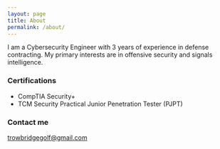 ```yaml
---
layout: page
title: About
permalink: /about/
---
```


I am a Cybersecurity Engineer with 3 years of experience in defense contracting. My primary interests are in offensive security and signals intelligence.

### Certifications

- CompTIA Security+
- TCM Security Practical Junior Penetration Tester (PJPT)

### Contact me

[trowbridgegolf@gmail.com](mailto:trowbridgegolf@gmail.com)